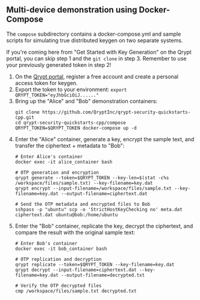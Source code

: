 ## Multi-device demonstration using Docker-Compose
The `compose` subdirectory contains a docker-compose.yml and sample scripts for simulating true distributed keygen on two separate systems.

If you're coming here from "Get Started with Key Generation" on the Qrypt portal, you can skip step 1 and the `git clone` in step 3. Remember to use your previously generated token in step 2!

1. On the [Qrypt portal](https://portal.qrypt.com/register), register a free account and create a personal access token for keygen.
1. Export the token to your environment: `export QRYPT_TOKEN="eyJhbGciOiJ......"`
1. Bring up the "Alice" and "Bob" demonstration containers:
    ```
    git clone https://github.com/QryptInc/qrypt-security-quickstarts-cpp.git
    cd qrypt-security-quickstarts-cpp/compose
    QRYPT_TOKEN=$QRYPT_TOKEN docker-compose up -d
    ```
1. Enter the "Alice" container, generate a key, encrypt the sample text, and transfer the ciphertext + metadata to "Bob":
    ```
    # Enter Alice's container
    docker exec -it alice_container bash
    ```
    ```
    # OTP generation and encryption
    qrypt generate --token=$QRYPT_TOKEN --key-len=$(stat -c%s /workspace/files/sample.txt) --key-filename=key.dat
    qrypt encrypt --input-filename=/workspace/files/sample.txt --key-filename=key.dat --output-filename=ciphertext.dat
    ```
    ```
    # Send the OTP metadata and encrypted files to Bob
    sshpass -p "ubuntu" scp -o 'StrictHostKeyChecking no' meta.dat ciphertext.dat ubuntu@bob:/home/ubuntu
    ```
1. Enter the "Bob" container, replicate the key, decrypt the ciphertext, and compare the result with the original sample text:
    ```
    # Enter Bob's container
    docker exec -it bob_container bash
    ```
    ```
    # OTP replication and decryption
    qrypt replicate --token=$QRYPT_TOKEN --key-filename=key.dat
    qrypt decrypt --input-filename=ciphertext.dat --key-filename=key.dat --output-filename=decrypted.txt
    ```
    ```
    # Verify the OTP decrypted files
    cmp /workspace/files/sample.txt decrypted.txt
    ```

